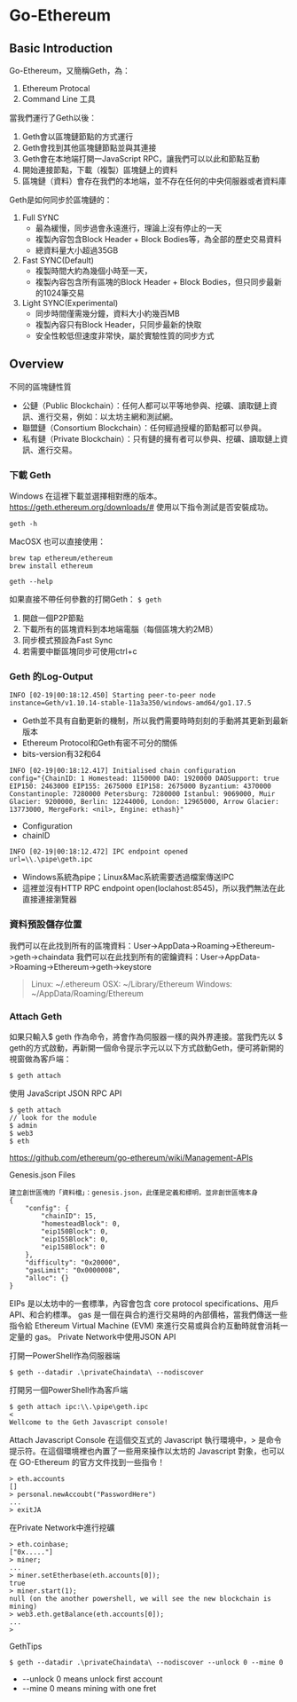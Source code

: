 # Go-Ethereum

## Basic Introduction
Go-Ethereum，又簡稱Geth，為：
1. Ethereum Protocal
2. Command Line 工具

當我們運行了Geth以後：
1. Geth會以區塊鏈節點的方式運行
2. Geth會找到其他區塊鏈節點並與其連接
3. Geth會在本地端打開一JavaScript RPC，讓我們可以以此和節點互動
4. 開始連接節點，下載（複製）區塊鏈上的資料
5. 區塊鏈（資料）會存在我們的本地端，並不存在任何的中央伺服器或者資料庫

Geth是如何同步於區塊鏈的：
1. Full SYNC
    * 最為緩慢，同步過會永遠進行，理論上沒有停止的一天
    * 複製內容包含Block Header + Block Bodies等，為全部的歷史交易資料
    * 總資料量大小超過35GB
2. Fast SYNC(Default)
    * 複製時間大約為幾個小時至一天，
    * 複製內容包含所有區塊的Block Header + Block Bodies，但只同步最新的1024筆交易
3. Light SYNC(Experimental)
    * 同步時間僅需幾分鐘，資料大小約幾百MB
    * 複製內容只有Block Header，只同步最新的快取
    * 安全性較低但速度非常快，屬於實驗性質的同步方式


## Overview

不同的區塊鏈性質
* 公鏈（Public Blockchain）：任何人都可以平等地參與、挖礦、讀取鏈上資訊、進行交易，例如：以太坊主網和測試網。
* 聯盟鏈（Consortium Blockchain）：任何經過授權的節點都可以參與。
* 私有鏈（Private Blockchain）：只有鏈的擁有者可以參與、挖礦、讀取鏈上資訊、進行交易。

### 下載 Geth
Windows 在這裡下載並選擇相對應的版本。 https://geth.ethereum.org/downloads/#
使用以下指令測試是否安裝成功。
```
geth -h
```
MacOSX 也可以直接使用：
```
brew tap ethereum/ethereum
brew install ethereum

geth --help
```

如果直接不帶任何參數的打開Geth：
`$ geth`
1. 開啟一個P2P節點
2. 下載所有的區塊資料到本地端電腦（每個區塊大約2MB）
3. 同步模式預設為Fast Sync
4. 若需要中斷區塊同步可使用ctrl+c

### Geth 的Log-Output
`INFO [02-19|00:18:12.450] Starting peer-to-peer node               instance=Geth/v1.10.14-stable-11a3a350/windows-amd64/go1.17.5` <br>
* Geth並不具有自動更新的機制，所以我們需要時時刻刻的手動將其更新到最新版本
* Ethereum Protocol和Geth有密不可分的關係
* bits-version有32和64

`INFO [02-19|00:18:12.417] Initialised chain configuration          config="{ChainID: 1 Homestead: 1150000 DAO: 1920000 DAOSupport: true EIP150: 2463000 EIP155: 2675000 EIP158: 2675000 Byzantium: 4370000 Constantinople: 7280000 Petersburg: 7280000 Istanbul: 9069000, Muir Glacier: 9200000, Berlin: 12244000, London: 12965000, Arrow Glacier: 13773000, MergeFork: <nil>, Engine: ethash}"`<br>
* Configuration
* chainID

`INFO [02-19|00:18:12.472] IPC endpoint opened                      url=\\.\pipe\geth.ipc`<br>
* Windows系統為pipe；Linux&Mac系統需要透過檔案傳送IPC
* 這裡並沒有HTTP RPC endpoint open(loclahost:8545)，所以我們無法在此直接連接瀏覽器

### 資料預設儲存位置
我們可以在此找到所有的區塊資料：User->AppData->Roaming->Ethereum->geth->chaindata
我們可以在此找到所有的密鑰資料：User->AppData->Roaming->Ethereum->geth->keystore

> Linux: ~/.ethereum 
> OSX: ~/Library/Ethereum 
> Windows: ~/AppData/Roaming/Ethereum

### Attach Geth
如果只輸入$ geth 作為命令，將會作為伺服器一樣的與外界連接。當我們先以 $ geth的方式啟動，再新開一個命令提示字元以以下方式啟動Geth，便可將新開的視窗做為客戶端：
```
$ geth attach
```
    
使用 JavaScript JSON RPC API
```
$ geth attach
// look for the module
$ admin
$ web3
$ eth
```
https://github.com/ethereum/go-ethereum/wiki/Management-APIs

Genesis.json Files
```
建立創世區塊的「資料檔」：genesis.json，此僅是定義和標明，並非創世區塊本身
{
    "config": {
        "chainID": 15,
        "homesteadBlock": 0,
        "eip150Block": 0,
        "eip155Block": 0,
        "eip158Block": 0
    },
    "difficulty": "0x20000",
    "gasLimit": "0x0000008",
    "alloc": {}
}
```

EIPs 是以太坊中的一套標準，內容會包含 core protocol specifications、用戶 API、和合約標準。
gas 是一個在與合約進行交易時的內部價格，當我們傳送一些指令給 Ethereum Virtual Machine (EVM) 來進行交易或與合約互動時就會消耗一定量的 gas。
Private Network中使用JSON API
    
打開一PowerShell作為伺服器端
```
$ geth --datadir .\privateChaindata\ --nodiscover
```
    
打開另一個PowerShell作為客戶端
```
$ geth attach ipc:\\.\pipe\geth.ipc
< 
Wellcome to the Geth Javascript console!
```
          
Attach Javascript Console
在這個交互式的 Javascript 執行環境中，> 是命令提示符。在這個環境裡也內置了一些用來操作以太坊的 Javascript 對象，也可以在 GO-Ethereum 的官方文件找到一些指令！
```
> eth.accounts
[]
> personal.newAccoubt("PasswordHere")
...
> exitJA
```

在Private Network中進行挖礦
```
> eth.coinbase;
["0x....."]
> miner;
...
> miner.setEtherbase(eth.accounts[0]);
true
> miner.start(1);
null (on the another powershell, we will see the new blockchain is mining)
> web3.eth.getBalance(eth.accounts[0]);
...
>
```
    
GethTips
```
$ geth --datadir .\privateChaindata\ --nodiscover --unlock 0 --mine 0
```
* --unlock 0 means unlock first account
* --mine 0 means mining with one fret
